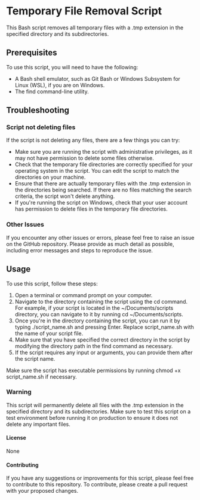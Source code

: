 # Temporary File Removal Script
This Bash script removes all temporary files with a .tmp extension in the specified directory and its subdirectories.

## Prerequisites
To use this script, you will need to have the following:

- A Bash shell emulator, such as Git Bash or Windows Subsystem for Linux (WSL), if you are on Windows.
- The find command-line utility.

## Troubleshooting
### Script not deleting files
If the script is not deleting any files, there are a few things you can try:

- Make sure you are running the script with administrative privileges, as it may not have permission to delete some files otherwise.
- Check that the temporary file directories are correctly specified for your operating system in the script. You can edit the script to match the directories on your machine.
- Ensure that there are actually temporary files with the .tmp extension in the directories being searched. If there are no files matching the search criteria, the script won't delete anything.
- If you're running the script on Windows, check that your user account has permission to delete files in the temporary file directories.

### Other Issues
If you encounter any other issues or errors, please feel free to raise an issue on the GitHub repository. Please provide as much detail as possible, including error messages and steps to reproduce the issue.

## Usage

To use this script, follow these steps:

1. Open a terminal or command prompt on your computer.
2. Navigate to the directory containing the script using the cd command. For example, if your script is located in the ~/Documents/scripts directory, you can navigate to it by running cd ~/Documents/scripts.
3. Once you're in the directory containing the script, you can run it by typing ./script_name.sh and pressing Enter. Replace script_name.sh with the name of your script file.
4. Make sure that you have specified the correct directory in the script by modifying the directory path in the find command as necessary.
5. If the script requires any input or arguments, you can provide them after the script name.

Make sure the script has executable permissions by running chmod +x script_name.sh if necessary.

### Warning

This script will permanently delete all files with the .tmp extension in the specified directory and its subdirectories. Make sure to test this script on a test environment before running it on production to ensure it does not delete any important files.

#### License

None

#### Contributing

If you have any suggestions or improvements for this script, please feel free to contribute to this repository. To contribute, please create a pull request with your proposed changes.